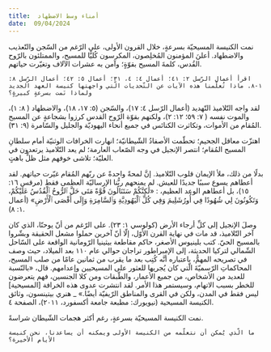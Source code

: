 ```yaml
---
title:  أمناء وسط الاضطهاد
date:  09/04/2024
---
```


نمت الكنيسة المسيحيّة بسرعةٍ، خلال القرون الأولى، على الرّغم من السّجن والتّعذيب والاضطهاد. أعلنَ المؤمنون المُخلِصون، المكرسون كُليًّا للمسيح، والممتلئون بالرّوح القُدس، كلمةَ المسيح بقوّةٍ؛ وآمن به عشرات الآلاف وتغيّرت حياتهم.

`اقرأ أعمال الرّسل ٢: ٤١؛ أعمال ٤: ٤، ٣١؛ أعمال ٥: ٤٢؛ أعمال الرّسل ٨: ١-٨. ماذا تُعلّمنا هذه الآيات عن التّحديات الّتي واجهتها كنيسة العهد الجديد ولماذا نَمت بسرعةٍ كبيرةٍ؟`

لقد واجه التّلاميذ التّهديد (أعمال الرّسل ٤: ١٧)، والسّجن (٥: ١٧، ١٨)، والاضطهاد ( ٨: ١)، والموت نفسه ( ٧: ٥٩؛ ١٢: ٢)، ولكنهم بقوّة الرّوح القدس كرزوا بشجاعةٍ عن المسيح المُقام من الأموات، وتكاثرت الكنائس في جميع أنحاء اليهوديّة والجليل والسّامرة (٩: ٣١).

اهتزّت معاقل الجحيم؛ تحطّمت الأصفادُ الشّيطانيّة؛ انهارت الخرافات الوثنيّة أمام سلطانِ المسيح المُقام؛ انتصر الإنجيل في وجه الصّعاب العارمة؛ لم يعد التّلاميذ يرتعدون في العليّة؛ تلاشى خوفهم مثل ظلٍّ باهتٍ.

بدلًا من ذلك، ملأ الإيمان قلوب التّلاميذ. إنَّ لمحةً واحدةً عن ربّهم المُقام غيّرت حياتهم. لقد أعطاهم يسوع سببًا جديدًا للعيش. لم يمنحهم ربُّنا الإرساليّة العظمى فقط (مرقس ١٦: ١٥)، بل أعطاهم الوعد العظيم، : «لَكِنَّكُمْ سَتَنَالُونَ قُوَّةً مَتَى حَلَّ ٱلرُّوحُ ٱلْقُدُسُ عَلَيْكُمْ، وَتَكُونُونَ لِي شُهُودًا فِي أُورُشَلِيمَ وَفِي كُلِّ ٱلْيَهُودِيَّةِ وَٱلسَّامِرَةِ وَإِلَى أَقْصَى ٱلْأَرْضِ» (أعمال ١: ٨).

وصلَ الإنجيل إلى كلِّ أرجاء الأرض (كولوسي ١: ٢٣). على الرّغم من أنّ يوحنّا، الذي كان آخر التّلاميذ، قد مات في نهاية القرن الأوّل، إلّا أنّ آخرين حملوا مشعل الحقيقة وبشّروا بالمسيح الحيّ. كتب بلينيوس الأصغر، حاكم مقاطعة بيثينيا الرّومانية الواقعة على السّاحل الشّمالي لتركيا الحديثة، إلى الإمبراطور تراجان حوالي عام ١١٠ بعد الميلاد، حيث وصف   في تصريحه المهمٌّ، باعتباره أنَّه  كُتِب بعد ما يقرب من ثمانين عامًا من صلب المسيح، المحاكماتِ الرّسميّةَ الّتي كان يُجريها للعثور على المسيحيين وإعدامهم. قال، «بالنّسبة للعديد من الأشخاص، من جميع الأعمار، والطّبقات ومن كلا الجنسين، فهم يتعرضون للخطر بسبب الاتهام، وسيستمر هذا الأمر. لقد انتشرت عدوى هذه الخرافة [المسيحية] ليس فقط في المدن، ولكن في القرى والمناطق الرّيفيّة أيضًا.» _ هنري بيتينسون، وثائق الكنيسة المسيحية (نيويورك: مطبعة جامعة أكسفورد، ٢٠١١)، الصفحة ٤.

نمت الكنيسة المسيحيّة بسرعةٍ، رغم أكثر هجمات الشّيطان شراسةً.

`ما الّذي يُمكن أن نتعلّمه من الكنيسة الأولى ويمكنه أن يساعدنا، نحن كنيسة الأيام الأخيرة؟`